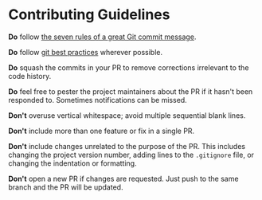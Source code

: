 # Contributing Guidelines

**Do** follow [the seven rules of a great Git commit message][1].

**Do** follow [git best practices][2] wherever possible.

**Do** squash the commits in your PR to remove corrections
irrelevant to the code history.

**Do** feel free to pester the project maintainers about the PR if it
hasn't been responded to. Sometimes notifications can be missed.

**Don't** overuse vertical whitespace; avoid multiple sequential blank
lines.

**Don't** include more than one feature or fix in a single PR.

**Don't** include changes unrelated to the purpose of the PR. This
includes changing the project version number, adding lines to the
`.gitignore` file, or changing the indentation or formatting.

**Don't** open a new PR if changes are requested. Just push to the
same branch and the PR will be updated.

[1]: https://chris.beams.io/posts/git-commit/#seven-rules
[2]: https://deepsource.io/blog/git-best-practices/
